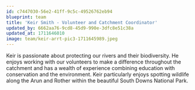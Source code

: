 ```yaml
---
id: c7447030-56e2-41ff-9c5c-49526762eb94
blueprint: team
title: 'Keir Smith - Volunteer and Catchment Coordinator'
updated_by: 6662aa76-9cd8-45d9-990e-3dfc8e51c38a
updated_at: 1711646010
image: team/keir-arrt-pic3-1711645989.jpeg
---
```

Keir is passionate about protecting our rivers and their biodiversity. He enjoys working with our volunteers to make a difference throughout the catchment and has a wealth of experience combining education with conservation and the environment. Keir particularly enjoys spotting wildlife along the Arun and Rother within the beautiful South Downs National Park.